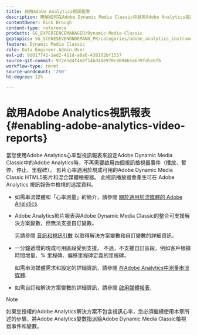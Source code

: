 ```yaml
---
title: 啟用Adobe Analytics視訊報表
description: 瞭解如何在Adobe Dynamic Media Classic中啟用Adobe Analytics視訊報告。
contentOwner: Rick Brough
content-type: reference
products: SG_EXPERIENCEMANAGER/Dynamic-Media-Classic
geptopics: SG_SCENESEVENONDEMAND_PK/categories/adobe_analytics_instrumentation_kit
feature: Dynamic Media Classic
role: Data Engineer,Admin,User
exl-id: 9d017742-1ed2-411d-a8a6-438102bf1557
source-git-commit: 972e5d4f468f14bd40e970c989465a639fd5e6fb
workflow-type: tm+mt
source-wordcount: '250'
ht-degree: 12%

---
```


# 啟用Adobe Analytics視訊報表{#enabling-adobe-analytics-video-reports}

當您使用Adobe Analytics心率型視訊報表來設定Adobe Dynamic Media Classic中的Adobe Analytics時，不再需要啟用四個視訊檢視器事件（播放、暫停、停止、里程碑）。 影片心率適用於現成可用的Adobe Dynamic Media Classic HTML5影片和混合媒體檢視器。 此視訊播放器會產生可在 Adobe Analytics 視訊報告中檢視的追蹤資料。

* 如需串流媒體和「心率測量」的簡介，請參閱 [關於適用於流媒體的 Adobe Analytics](https://experienceleague.adobe.com/docs/media-analytics/using/media-overview.html#about-adobe-analytics-for-streaming-media).

* Adobe Analytics影片報表與Adobe Dynamic Media Classic的整合可支援解決方案變數，但無法支援自訂變數。

   另請參閱 [音訊和視訊引數](https://experienceleague.adobe.com/docs/media-analytics/using/implementation/variables/audio-video-parameters.html) 以取得解決方案變數和自訂變數的詳細資訊。

* 一分鐘遞增的現成可用區段受到支援。 不過，不支援自訂區段，例如客戶根據時間增量、% 里程碑、偏移里程碑定義的里程碑。

   如需串流媒體需求和設定的詳細資訊，請參閱 [在Adobe Analytics中測量串流媒體](https://experienceleague.adobe.com/docs/media-analytics/using/media-overview.html).

* 如需自訂和解決方案變數的詳細資訊，請參閱 [啟用媒體報表](https://experienceleague.adobe.com/docs/media-analytics/using/media-reports/media-reports-enable.html?lang=en#media-reports).

>[!NOTE]
>
>如果您授權的Adobe Analytics解決方案不包含視訊心率，您必須繼續使用本章所述的步驟，將Adobe Analytics變數指派給Adobe Dynamic Media Classic檢視器事件和變數。
